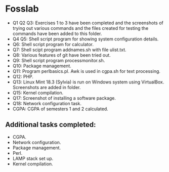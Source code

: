 # Fosslab
- Q1 Q2 Q3: Exercises 1 to 3 have been completed and the screenshots of trying out various commands and the files created for testing the commands have been added to this folder.
- Q4 Q5: Shell script program for showing system configuration details.
- Q6: Shell script program for calculator.
- Q7: Shell scipt program addnames.sh with file ulist.txt.
- Q8: Various features of git have been tried out.
- Q9: Shell script program processmonitor.sh.
- Q10: Package management.
- Q11: Program perlbasics.pl. Awk is used in cgpa.sh for text processing.
- Q12: PHP.
- Q13: Linux Mint 18.3 (Sylvia) is run on Windows system using VirtualBox. Screenshots are added in folder.
- Q15: Kernel compilation.
- Q17: Screenshot of installing a software package.
- Q18: Network configuration task.
- CGPA: CGPA of semesters 1 and 2 calculated.

## Additional tasks completed:
 - CGPA.
 - Network configuration.
 - Package management.
 - Perl.
 - LAMP stack set up.
 - Kernel compilation.
